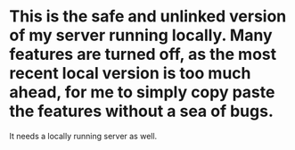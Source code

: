 # This is the safe and unlinked version of my server running locally. Many features are turned off, as the most recent local version is too much ahead, for me to simply copy paste the features without a sea of bugs.

It needs a locally running server as well.
